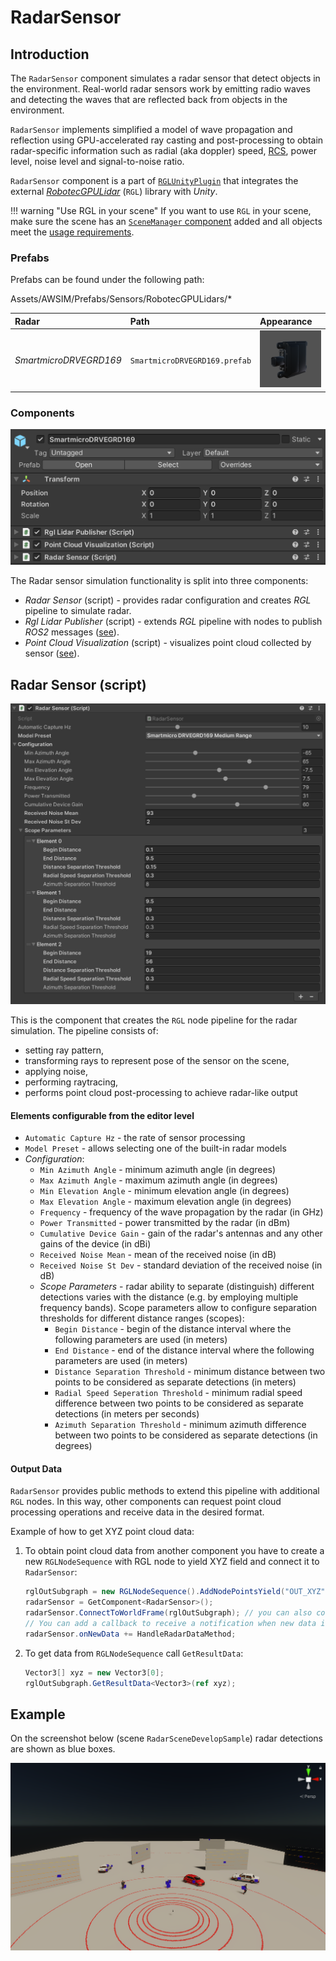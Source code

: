 # RadarSensor

## Introduction

The `RadarSensor` component simulates a radar sensor that detect objects in the environment.
Real-world radar sensors work by emitting radio waves and detecting the waves that are reflected back from objects in
the environment.

`RadarSensor` implements simplified a model of wave propagation and reflection using GPU-accelerated ray casting and
post-processing
to obtain radar-specific information such as radial (aka doppler)
speed, [RCS](https://en.wikipedia.org/wiki/Radar_cross_section),
power level, noise level and signal-to-noise ratio.

`RadarSensor` component is a part of [`RGLUnityPlugin`](../LiDARSensor/RGLUnityPlugin) that integrates the external [
*RobotecGPULidar*](https://github.com/RobotecAI/RobotecGPULidar) (`RGL`) library with *Unity*.

!!! warning "Use RGL in your scene"
    If you want to use `RGL` in your scene, make sure the scene has
    an [`SceneManager` component](../LiDARSensor/RGLUnityPlugin/#scenemanager) added and all objects meet
    the [usage requirements](../LiDARSensor/RGLUnityPlugin/#usage-requirements).

### Prefabs

Prefabs can be found under the following path:

Assets/AWSIM/Prefabs/Sensors/RobotecGPULidars/*

| Radar                  | Path                          | Appearance                                            |
|:-----------------------|:------------------------------|:------------------------------------------------------|
| *SmartmicroDRVEGRD169* | `SmartmicroDRVEGRD169.prefab` | <img src=prefab_smartmicroDRVEGRD169.png width=150px> |

### Components
![components](components.png)

The Radar sensor simulation functionality is split into three components:

- *Radar Sensor* (script) - provides radar configuration and creates *RGL* pipeline to simulate radar.
- *Rgl Lidar Publisher* (script)  - extends *RGL* pipeline with nodes to publish *ROS2* messages ([see](../LiDARSensor/LiDARSensor/#rgl-lidar-publisher-script)).
- *Point Cloud Visualization* (script) - visualizes point cloud collected by sensor ([see](../LiDARSensor/LiDARSensor/#point-cloud-visualization-script)).

## Radar Sensor (script)
![radar_component.png](radar_component.png)

This is the component that creates the `RGL` node pipeline for the radar simulation.
The pipeline consists of:

- setting ray pattern,
- transforming rays to represent pose of the sensor on the scene,
- applying noise,
- performing raytracing,
- performs point cloud post-processing to achieve radar-like output 

#### Elements configurable from the editor level

- `Automatic Capture Hz` - the rate of sensor processing
- `Model Preset` - allows selecting one of the built-in radar models
- *Configuration*:
    - `Min Azimuth Angle` - minimum azimuth angle (in degrees)
    - `Max Azimuth Angle` - maximum azimuth angle (in degrees)
    - `Min Elevation Angle` - minimum elevation angle (in degrees)
    - `Max Elevation Angle` - maximum elevation angle (in degrees)
    - `Frequency` - frequency of the wave propagation by the radar (in GHz)
    - `Power Transmitted` - power transmitted by the radar (in dBm)
    - `Cumulative Device Gain` - gain of the radar's antennas and any other gains of the device (in dBi)
    - `Received Noise Mean` - mean of the received noise (in dB)
    - `Received Noise St Dev` - standard deviation of the received noise (in dB)
    - *Scope Parameters* - radar ability to separate (distinguish) different detections varies with the distance (e.g. by employing multiple frequency bands). Scope parameters allow to configure separation thresholds for different distance ranges (scopes):
        - `Begin Distance` - begin of the distance interval where the following parameters are used (in meters)
        - `End Distance` - end of the distance interval where the following parameters are used (in meters)
        - `Distance Separation Threshold` - minimum distance between two points to be considered as separate detections (in meters)
        - `Radial Speed Seperation Threshold` - minimum radial speed difference between two points to be considered as separate detections (in meters per seconds)
        - `Azimuth Separation Threshold` - minimum azimuth difference between two points to be considered as separate detections (in degrees)

#### Output Data

`RadarSensor` provides public methods to extend this pipeline with additional `RGL` nodes.
In this way, other components can request point cloud processing operations and receive data in the desired format.

Example of how to get XYZ point cloud data:

1. To obtain point cloud data from another component you have to create a new `RGLNodeSequence` with RGL node to yield XYZ field and connect it to `RadarSensor`:
   ```cs
   rglOutSubgraph = new RGLNodeSequence().AddNodePointsYield("OUT_XYZ", RGLField.XYZ_F32);
   radarSensor = GetComponent<RadarSensor>();
   radarSensor.ConnectToWorldFrame(rglOutSubgraph); // you can also connect to radar frame using ConnectToRadarFrame
   // You can add a callback to receive a notification when new data is ready
   radarSensor.onNewData += HandleRadarDataMethod;
   ```
1. To get data from `RGLNodeSequence` call `GetResultData`:
   ```cs
   Vector3[] xyz = new Vector3[0];
   rglOutSubgraph.GetResultData<Vector3>(ref xyz);
   ```

## Example

On the screenshot below (scene `RadarSceneDevelopSample`) radar detections are shown as blue boxes.

![RadarTestScene.png](radar_test_scene.png)
